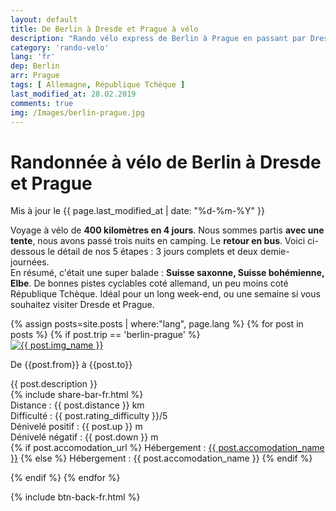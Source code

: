 ```yaml
---
layout: default
title: De Berlin à Dresde et Prague à vélo
description: "Rando vélo express de Berlin à Prague en passant par Dresde. 400 kilomètres en 4 jours, Suisse-saxonne, Suisse-bohémienne, Elbe. Idéal pour un long week-end. Retrouvez le détail des étapes."
category: 'rando-velo'
lang: 'fr'
dep: Berlin
arr: Prague
tags: [ Allemagne, République Tchèque ]
last_modified_at: 28.02.2019
comments: true
img: /Images/berlin-prague.jpg
---
```


<div class="container blog">
  <div class="row">
    <div class="col-sm-12">
      <h1>Randonnée à vélo de Berlin à Dresde et Prague</h1>
      Mis à jour le {{ page.last_modified_at | date: "%d-%m-%Y" }}<br/>
      <p>Voyage à vélo de <strong>400 kilomètres en 4 jours</strong>. Nous sommes partis <strong>avec une tente</strong>, nous avons passé trois nuits en camping. Le <strong>retour en bus</strong>. Voici ci-dessous le détail de nos 5 étapes : 3 jours complets et deux demie-journées.<br/> En résumé, c'était une super balade : <strong>Suisse saxonne, Suisse bohémienne, Elbe</strong>. De bonnes pistes cyclables coté allemand, un peu moins coté République Tchèque. Idéal pour un long week-end, ou une semaine si vous souhaitez visiter Dresde et Prague.</p>  
    </div>
  </div>
</div>

<div class="container blog">
  {% assign posts=site.posts | where:"lang", page.lang %}
    {% for post in posts %}
      {% if post.trip == 'berlin-prague' %}

<div class="row vcenter">

<div class="col-sm-5">
  <a href="{{ post.map_url }}"><img src="{{ post.img }}" alt="{{ post.img_name }}" class="img responsive img-rounded"></a>
  
  </div>

<div class="col-sm-7">
    <p id="post_title">De {{post.from}} à {{post.to}}</p>
      {{ post.description }}<br/>
      {% include share-bar-fr.html %} <br/>
      Distance : {{ post.distance }} km<br/>
      Difficulté : {{ post.rating_difficulty }}/5<br/>
      Dénivelé positif : {{ post.up }} m<br/>
      Dénivelé négatif : {{ post.down }} m<br/>
      {% if post.accomodation_url  %}
      Hébergement : <a href="{{ post.accomodation_url }}" target="_blank">{{ post.accomodation_name }}</a>
      {% else %}
      Hébergement : {{ post.accomodation_name }}
      {% endif %}
</div>
</div>

<div id="spacer">
</div>

  {% endif %}
  {% endfor %}

{% include btn-back-fr.html %}
</div>

